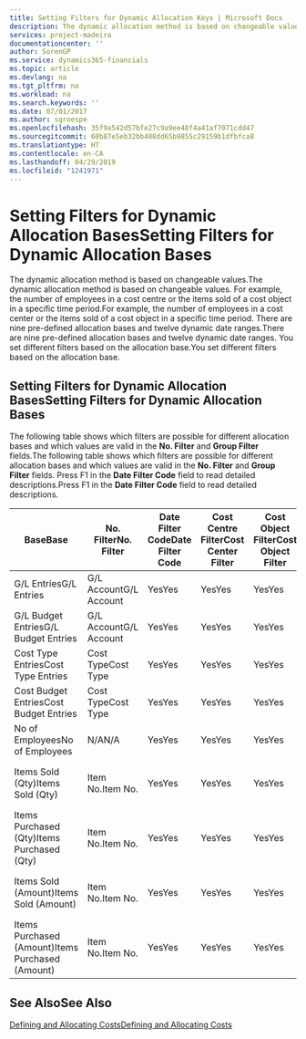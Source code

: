 ```yaml
---
title: Setting Filters for Dynamic Allocation Keys | Microsoft Docs
description: The dynamic allocation method is based on changeable values. For example, the number of employees in a cost centre or the items sold of a cost object in a specific time period. There are nine pre-defined allocation bases and twelve dynamic date ranges. You set different filters based on the allocation base.
services: project-madeira
documentationcenter: ''
author: SorenGP
ms.service: dynamics365-financials
ms.topic: article
ms.devlang: na
ms.tgt_pltfrm: na
ms.workload: na
ms.search.keywords: ''
ms.date: 07/01/2017
ms.author: sgroespe
ms.openlocfilehash: 35f9a542d57bfe27c9a9ee48f4a41af7071cdd47
ms.sourcegitcommit: 60b87e5eb32bb408dd65b9855c29159b1dfbfca8
ms.translationtype: HT
ms.contentlocale: en-CA
ms.lasthandoff: 04/29/2019
ms.locfileid: "1241971"
---
```

# <a name="setting-filters-for-dynamic-allocation-bases"></a><span data-ttu-id="bbffb-106">Setting Filters for Dynamic Allocation Bases</span><span class="sxs-lookup"><span data-stu-id="bbffb-106">Setting Filters for Dynamic Allocation Bases</span></span>
<span data-ttu-id="bbffb-107">The dynamic allocation method is based on changeable values.</span><span class="sxs-lookup"><span data-stu-id="bbffb-107">The dynamic allocation method is based on changeable values.</span></span> <span data-ttu-id="bbffb-108">For example, the number of employees in a cost centre or the items sold of a cost object in a specific time period.</span><span class="sxs-lookup"><span data-stu-id="bbffb-108">For example, the number of employees in a cost center or the items sold of a cost object in a specific time period.</span></span> <span data-ttu-id="bbffb-109">There are nine pre-defined allocation bases and twelve dynamic date ranges.</span><span class="sxs-lookup"><span data-stu-id="bbffb-109">There are nine pre-defined allocation bases and twelve dynamic date ranges.</span></span> <span data-ttu-id="bbffb-110">You set different filters based on the allocation base.</span><span class="sxs-lookup"><span data-stu-id="bbffb-110">You set different filters based on the allocation base.</span></span>  

## <a name="setting-filters-for-dynamic-allocation-bases"></a><span data-ttu-id="bbffb-111">Setting Filters for Dynamic Allocation Bases</span><span class="sxs-lookup"><span data-stu-id="bbffb-111">Setting Filters for Dynamic Allocation Bases</span></span>  
 <span data-ttu-id="bbffb-112">The following table shows which filters are possible for different allocation bases and which values are valid in the **No. Filter** and **Group Filter** fields.</span><span class="sxs-lookup"><span data-stu-id="bbffb-112">The following table shows which filters are possible for different allocation bases and which values are valid in the **No. Filter** and **Group Filter** fields.</span></span> <span data-ttu-id="bbffb-113">Press F1 in the **Date Filter Code** field to read detailed descriptions.</span><span class="sxs-lookup"><span data-stu-id="bbffb-113">Press F1 in the **Date Filter Code** field to read detailed descriptions.</span></span>  

|<span data-ttu-id="bbffb-114">**Base**</span><span class="sxs-lookup"><span data-stu-id="bbffb-114">**Base**</span></span>|<span data-ttu-id="bbffb-115">**No. Filter**</span><span class="sxs-lookup"><span data-stu-id="bbffb-115">**No. Filter**</span></span>|<span data-ttu-id="bbffb-116">**Date Filter Code**</span><span class="sxs-lookup"><span data-stu-id="bbffb-116">**Date Filter Code**</span></span>|<span data-ttu-id="bbffb-117">**Cost Centre Filter**</span><span class="sxs-lookup"><span data-stu-id="bbffb-117">**Cost Center Filter**</span></span>|<span data-ttu-id="bbffb-118">**Cost Object Filter**</span><span class="sxs-lookup"><span data-stu-id="bbffb-118">**Cost Object Filter**</span></span>|<span data-ttu-id="bbffb-119">**Group Filter**</span><span class="sxs-lookup"><span data-stu-id="bbffb-119">**Group Filter**</span></span>|  
|--------------|----------------------------------------|----------------------------------------------|------------------------------------------------|------------------------------------------------|------------------------------------------|  
|<span data-ttu-id="bbffb-120">G/L Entries</span><span class="sxs-lookup"><span data-stu-id="bbffb-120">G/L Entries</span></span>|<span data-ttu-id="bbffb-121">G/L Account</span><span class="sxs-lookup"><span data-stu-id="bbffb-121">G/L Account</span></span>|<span data-ttu-id="bbffb-122">Yes</span><span class="sxs-lookup"><span data-stu-id="bbffb-122">Yes</span></span>|<span data-ttu-id="bbffb-123">Yes</span><span class="sxs-lookup"><span data-stu-id="bbffb-123">Yes</span></span>|<span data-ttu-id="bbffb-124">Yes</span><span class="sxs-lookup"><span data-stu-id="bbffb-124">Yes</span></span>|<span data-ttu-id="bbffb-125">N/A</span><span class="sxs-lookup"><span data-stu-id="bbffb-125">N/A</span></span>|  
|<span data-ttu-id="bbffb-126">G/L Budget Entries</span><span class="sxs-lookup"><span data-stu-id="bbffb-126">G/L Budget Entries</span></span>|<span data-ttu-id="bbffb-127">G/L Account</span><span class="sxs-lookup"><span data-stu-id="bbffb-127">G/L Account</span></span>|<span data-ttu-id="bbffb-128">Yes</span><span class="sxs-lookup"><span data-stu-id="bbffb-128">Yes</span></span>|<span data-ttu-id="bbffb-129">Yes</span><span class="sxs-lookup"><span data-stu-id="bbffb-129">Yes</span></span>|<span data-ttu-id="bbffb-130">Yes</span><span class="sxs-lookup"><span data-stu-id="bbffb-130">Yes</span></span>|<span data-ttu-id="bbffb-131">G/L Budget Name</span><span class="sxs-lookup"><span data-stu-id="bbffb-131">G/L Budget Name</span></span>|  
|<span data-ttu-id="bbffb-132">Cost Type Entries</span><span class="sxs-lookup"><span data-stu-id="bbffb-132">Cost Type Entries</span></span>|<span data-ttu-id="bbffb-133">Cost Type</span><span class="sxs-lookup"><span data-stu-id="bbffb-133">Cost Type</span></span>|<span data-ttu-id="bbffb-134">Yes</span><span class="sxs-lookup"><span data-stu-id="bbffb-134">Yes</span></span>|<span data-ttu-id="bbffb-135">Yes</span><span class="sxs-lookup"><span data-stu-id="bbffb-135">Yes</span></span>|<span data-ttu-id="bbffb-136">Yes</span><span class="sxs-lookup"><span data-stu-id="bbffb-136">Yes</span></span>|<span data-ttu-id="bbffb-137">N/A</span><span class="sxs-lookup"><span data-stu-id="bbffb-137">N/A</span></span>|  
|<span data-ttu-id="bbffb-138">Cost Budget Entries</span><span class="sxs-lookup"><span data-stu-id="bbffb-138">Cost Budget Entries</span></span>|<span data-ttu-id="bbffb-139">Cost Type</span><span class="sxs-lookup"><span data-stu-id="bbffb-139">Cost Type</span></span>|<span data-ttu-id="bbffb-140">Yes</span><span class="sxs-lookup"><span data-stu-id="bbffb-140">Yes</span></span>|<span data-ttu-id="bbffb-141">Yes</span><span class="sxs-lookup"><span data-stu-id="bbffb-141">Yes</span></span>|<span data-ttu-id="bbffb-142">Yes</span><span class="sxs-lookup"><span data-stu-id="bbffb-142">Yes</span></span>|<span data-ttu-id="bbffb-143">Budget Name</span><span class="sxs-lookup"><span data-stu-id="bbffb-143">Budget Name</span></span>|  
|<span data-ttu-id="bbffb-144">No of Employees</span><span class="sxs-lookup"><span data-stu-id="bbffb-144">No of Employees</span></span>|<span data-ttu-id="bbffb-145">N/A</span><span class="sxs-lookup"><span data-stu-id="bbffb-145">N/A</span></span>|<span data-ttu-id="bbffb-146">Yes</span><span class="sxs-lookup"><span data-stu-id="bbffb-146">Yes</span></span>|<span data-ttu-id="bbffb-147">Yes</span><span class="sxs-lookup"><span data-stu-id="bbffb-147">Yes</span></span>|<span data-ttu-id="bbffb-148">Yes</span><span class="sxs-lookup"><span data-stu-id="bbffb-148">Yes</span></span>|<span data-ttu-id="bbffb-149">N/A</span><span class="sxs-lookup"><span data-stu-id="bbffb-149">N/A</span></span>|  
|<span data-ttu-id="bbffb-150">Items Sold (Qty)</span><span class="sxs-lookup"><span data-stu-id="bbffb-150">Items Sold (Qty)</span></span>|<span data-ttu-id="bbffb-151">Item No.</span><span class="sxs-lookup"><span data-stu-id="bbffb-151">Item No.</span></span>|<span data-ttu-id="bbffb-152">Yes</span><span class="sxs-lookup"><span data-stu-id="bbffb-152">Yes</span></span>|<span data-ttu-id="bbffb-153">Yes</span><span class="sxs-lookup"><span data-stu-id="bbffb-153">Yes</span></span>|<span data-ttu-id="bbffb-154">Yes</span><span class="sxs-lookup"><span data-stu-id="bbffb-154">Yes</span></span>|<span data-ttu-id="bbffb-155">Inventory Posting Group</span><span class="sxs-lookup"><span data-stu-id="bbffb-155">Inventory Posting Group</span></span>|  
|<span data-ttu-id="bbffb-156">Items Purchased (Qty)</span><span class="sxs-lookup"><span data-stu-id="bbffb-156">Items Purchased (Qty)</span></span>|<span data-ttu-id="bbffb-157">Item No.</span><span class="sxs-lookup"><span data-stu-id="bbffb-157">Item No.</span></span>|<span data-ttu-id="bbffb-158">Yes</span><span class="sxs-lookup"><span data-stu-id="bbffb-158">Yes</span></span>|<span data-ttu-id="bbffb-159">Yes</span><span class="sxs-lookup"><span data-stu-id="bbffb-159">Yes</span></span>|<span data-ttu-id="bbffb-160">Yes</span><span class="sxs-lookup"><span data-stu-id="bbffb-160">Yes</span></span>|<span data-ttu-id="bbffb-161">Inventory Posting Group</span><span class="sxs-lookup"><span data-stu-id="bbffb-161">Inventory Posting Group</span></span>|  
|<span data-ttu-id="bbffb-162">Items Sold (Amount)</span><span class="sxs-lookup"><span data-stu-id="bbffb-162">Items Sold (Amount)</span></span>|<span data-ttu-id="bbffb-163">Item No.</span><span class="sxs-lookup"><span data-stu-id="bbffb-163">Item No.</span></span>|<span data-ttu-id="bbffb-164">Yes</span><span class="sxs-lookup"><span data-stu-id="bbffb-164">Yes</span></span>|<span data-ttu-id="bbffb-165">Yes</span><span class="sxs-lookup"><span data-stu-id="bbffb-165">Yes</span></span>|<span data-ttu-id="bbffb-166">Yes</span><span class="sxs-lookup"><span data-stu-id="bbffb-166">Yes</span></span>|<span data-ttu-id="bbffb-167">Inventory Posting Group</span><span class="sxs-lookup"><span data-stu-id="bbffb-167">Inventory Posting Group</span></span>|  
|<span data-ttu-id="bbffb-168">Items Purchased (Amount)</span><span class="sxs-lookup"><span data-stu-id="bbffb-168">Items Purchased (Amount)</span></span>|<span data-ttu-id="bbffb-169">Item No.</span><span class="sxs-lookup"><span data-stu-id="bbffb-169">Item No.</span></span>|<span data-ttu-id="bbffb-170">Yes</span><span class="sxs-lookup"><span data-stu-id="bbffb-170">Yes</span></span>|<span data-ttu-id="bbffb-171">Yes</span><span class="sxs-lookup"><span data-stu-id="bbffb-171">Yes</span></span>|<span data-ttu-id="bbffb-172">Yes</span><span class="sxs-lookup"><span data-stu-id="bbffb-172">Yes</span></span>|<span data-ttu-id="bbffb-173">Inventory Posting Group</span><span class="sxs-lookup"><span data-stu-id="bbffb-173">Inventory Posting Group</span></span>|  

## <a name="see-also"></a><span data-ttu-id="bbffb-174">See Also</span><span class="sxs-lookup"><span data-stu-id="bbffb-174">See Also</span></span>  
[<span data-ttu-id="bbffb-175">Defining and Allocating Costs</span><span class="sxs-lookup"><span data-stu-id="bbffb-175">Defining and Allocating Costs</span></span>](finance-define-and-allocate-costs.md)
